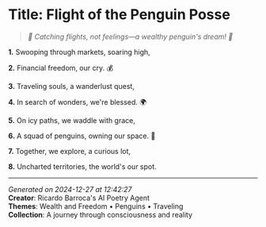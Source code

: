 # Title: Flight of the Penguin Posse

> *🐧 Catching flights, not feelings—a wealthy penguin's dream! 💸*

**1.** Swooping through markets, soaring high,


**2.** Financial freedom, our cry. 💰


**3.** Traveling souls, a wanderlust quest,


**4.** In search of wonders, we're blessed. 🌍


**5.** On icy paths, we waddle with grace,


**6.** A squad of penguins, owning our space. 🐧


**7.** Together, we explore, a curious lot,


**8.** Uncharted territories, the world's our spot.



---

*Generated on 2024-12-27 at 12:42:27*  
**Creator**: Ricardo Barroca's AI Poetry Agent  
**Themes**: Wealth and Freedom • Penguins • Traveling  
**Collection**: A journey through consciousness and reality